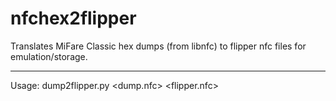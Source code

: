 # nfchex2flipper
Translates MiFare Classic hex dumps (from libnfc) to flipper nfc files for emulation/storage.

------------------
Usage: dump2flipper.py <dump.nfc> <flipper.nfc>
